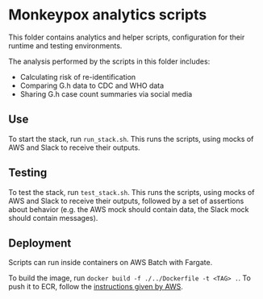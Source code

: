 # Monkeypox analytics scripts

This folder contains analytics and helper scripts, configuration for their runtime and testing environments.

The analysis performed by the scripts in this folder includes:
* Calculating risk of re-identification
* Comparing G.h data to CDC and WHO data
* Sharing G.h case count summaries via social media

## Use

To start the stack, run `run_stack.sh`.
This runs the scripts, using mocks of AWS and Slack to receive their outputs.

## Testing

To test the stack, run `test_stack.sh`.
This runs the scripts, using mocks of AWS and Slack to receive their outputs, followed by a set of assertions about behavior (e.g. the AWS mock should contain data, the Slack mock should contain messages).

## Deployment

Scripts can run inside containers on AWS Batch with Fargate.

To build the image, run `docker build -f ./../Dockerfile -t <TAG> .`.
To push it to ECR, follow the [instructions given by AWS](https://docs.aws.amazon.com/AmazonECR/latest/userguide/docker-push-ecr-image.html). 
